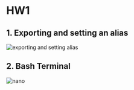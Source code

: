 # HW1

## 1. Exporting and setting an alias

![exporting and setting alias](https://user-images.githubusercontent.com/43255451/45791631-791eb680-bc58-11e8-8ed1-915e04aeea76.JPG)

## 2. Bash Terminal

![nano](https://user-images.githubusercontent.com/43255451/45791732-e6324c00-bc58-11e8-9258-48eb06c2f6ac.JPG)

